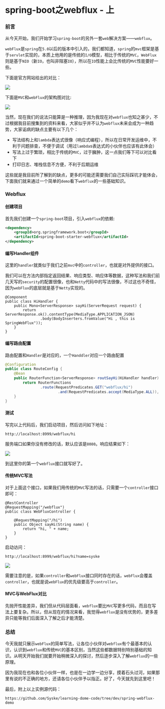 # spring-boot之webflux - 上

### 前言

从今天开始，我们开始学习`spring-boot`的另外一套`web`解决方案——`webflux`。

`webFlux`是`spring`在`5.0`以后的版本中引入的，我们都知道，`spring`的`mvc`框架是基于`servlet`实现的，本质上他用的是传统的`I/O`模型，相比于传统的`MVC`，`WebFlux`则是基于`NIO`（新`IO`，也叫非阻塞`IO`），所以在`IO`性能上会比传统的`MVC`性能要好一些。

下面是官方网站给出的对比：

![](https://gitee.com/sysker/picBed/raw/master/images/20210728130218.png)

下面是`MVC`和`webFlux`的架构图对比:

![](https://gitee.com/sysker/picBed/raw/master/images/20210728133517.png)

当然，现在我们的说法只能算是一种推理，因为我现在对`webflux`也知之甚少，不过根据我目前搜集到的资料来看，大家似乎并不认为`webflux`未来会成为一种趋势，大家诟病的缺点主要有以下几个：

- 写法结构上和`lambda`表达式很像（响应式编程），所以在日常开发运维中，不利于问题排查，不便于调试（用过`lambda`s表达式的小伙伴也应该有此体会）
- 写法上过于繁琐，相比于传统的`MVC`，过于臃肿，这一点我们等下可以对比看下
- 打印日志、堆栈信息不方便，不利于后期运维

这些就是我目前所了解到的缺点，更多的可能还需要我们自己实际踩坑才能体会，下面我们就来通过一个简单的`demo`看下`webflux`的一些基础知识。

### Webflux

#### 创建项目

首先我们创建一个`spring-boot`项目，引入`webflux`的依赖:

```xml
<dependency>
    <groupId>org.springframework.boot</groupId>
    <artifactId>spring-boot-starter-webflux</artifactId>
</dependency>
```

#### 编写Handler组件

这里的`handler`就类似于我们之前`mvc`中的`controller`，也就是对外提供的接口。

我们可以在方法内部指定返回结果、响应类型、响应体等数据，这种写法和我们前几天写的`security`的配置很像，也和`Netty`代码中的写法很像，不过这也不奇怪，因为`webFlux`的底层就是基于`Netty`实现的。

```
@Component
public class HiHandler {
    public Mono<ServerResponse> sayHi(ServerRequest request) {
        return ServerResponse.ok().contentType(MediaType.APPLICATION_JSON)
                .body(BodyInserters.fromValue("Hi , this is SpringWebFlux"));
    }
}
```

#### 编写路由配置

路由配置和`Handler`是对应的，一个`Handdler`对应一个路由配置

```java
@Configuration
public class RouteConfig {
    @Bean
    public RouterFunction<ServerResponse> routSayHi(HiHandler handler) {
        return RouterFunctions
                .route(RequestPredicates.GET("webflux/hi")
                        .and(RequestPredicates.accept(MediaType.ALL)), handler::sayHi);
    }
}
```

#### 测试

写完以上代码后，我们启动项目，然后访问如下地址：

```
http://localhost:8999/webflux/hi
```

服务端口如果你没有修改的话，默认应该是`8080`。响应结果如下：

![](https://gitee.com/sysker/picBed/raw/master/images/20210728131526.png)

到这里你的第一个`webflux`接口就写好了。

#### 传统MVC写法

对于上面这个接口，如果我们用传统的`MVC`写法的话，只需要一个`controller`接口即可：

```
@RestController
@RequestMapping("/webflux")
public class WebFluxController {

    @RequestMapping("/hi")
    public Object sayHi(String name) {
        return "hi, " + name;
    }
}
```

启动访问：

```
http://localhost:8999/webflux/hi?name=syske
```

![](https://gitee.com/sysker/picBed/raw/master/images/20210728131952.png)

需要注意的是，如果`controller`和`webFlux`接口同时存在的话，`webFlux`会覆盖`controller`，也就是说`webFlux`的优先级要高于`controller`。

#### MVC与WebFlux对比

先抛开性能差异，我们但从代码层面看，`webflux`要比`MVC`写更多代码，而且在写法上要复杂。所以，但从现在的情况来看，我觉得`webflux`是没有优势的，更多差异只能等我们后面深入了解之后才能清楚。

### 总结

今天我就只展示`webFlux`的简单写法，让各位小伙伴对`webflux`有个最基本的认识，认识到`webflux`和传统`MVC`的基本区别，当然这些都数据特别特别基础的知识。从明天开始我们就要开始稍微深入的探讨，然后逐步深入了解`webflux`的一些原理。

因为我现在也和各位小伙伴一样，也是在一边学一边分享，摸着石头过河，如果那里有说的不正确的地方，还请各位小伙伴予以指正。好了，今天就先到这里吧！

最后，附上以上实例源代码：

```
https://github.com/Syske/learning-dome-code/tree/dev/spring-webflux-demo
```

